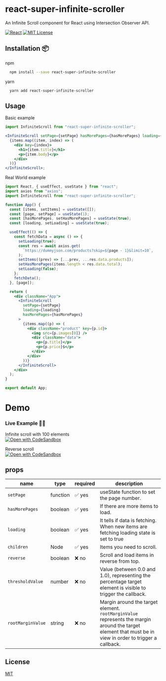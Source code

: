 # react-super-infinite-scroller

An Infinite Scroll component for React using Intersection Observer API.

[![React](https://img.shields.io/badge/MADE%20WITH-REACT-blue?style=for-the-badge&logo=appveyor)](https://reactjs.org)
[![MIT License](https://img.shields.io/badge/LICENSE-MIT-orange?style=for-the-badge&logo=appveyor)](https://github.com/AbhishekMondal1/react-super-infinite-scroller/blob/master/LICENSE)

## Installation 📦

npm

```bash
  npm install --save react-super-infinite-scroller
```

yarn

```bash
  yarn add react-super-infinite-scroller
```

## Usage

Basic example

```jsx
import InfiniteScroll from "react-super-infinite-scroller";

<InfiniteScroll setPage={setPage} hasMorePages={hasMorePages} loading={loading}>
  {items.map((item, index) => (
    <div key={index}>
      <h1>{item.title}</h1>
      <p>{item.body}</p>
    </div>
  ))}
</InfiniteScroll>;
```

Real World example

```jsx
import React, { useEffect, useState } from "react";
import axios from "axios";
import InfiniteScroll from "react-super-infinite-scroller";

function App() {
  const [items, setItems] = useState([]);
  const [page, setPage] = useState(1);
  const [hasMorePages, setHasMorePages] = useState(true);
  const [loading, setLoading] = useState(true);

  useEffect(() => {
    const fetchData = async () => {
      setLoading(true);
      const res = await axios.get(
        `https://dummyjson.com/products?skip=${page - 1}&limit=10`,
      );
      setItems((prev) => [...prev, ...res.data.products]);
      setHasMorePages(items.length < res.data.total);
      setLoading(false);
    };
    fetchData();
  }, [page]);

  return (
    <div className="App">
      <InfiniteScroll
        setPage={setPage}
        loading={loading}
        hasMorePages={hasMorePages}
      >
        {items.map((p) => (
          <div className="product" key={p.id}>
            <img src={p.images[0]} />
            <div className="data">
              <p>{p.title}</p>
              <p>{p.price}$</p>
            </div>
          </div>
        ))}
      </InfiniteScroll>
    </div>
  );
}

export default App;
```

# Demo

### Live Example 🧑‍💻

Infinite scroll with 100 elements <br>
[![Open with CodeSandbox](https://assets.codesandbox.io/github/button-edit-lime.svg)](https://codesandbox.io/s/w0wtup)

Reverse scroll <br>
[![Open with CodeSandbox](https://assets.codesandbox.io/github/button-edit-lime.svg)](https://codesandbox.io/s/t7g5oc)

## props

| name              | type     | required | description                                                                                                                                              |
| ----------------- | -------- | -------- | -------------------------------------------------------------------------------------------------------------------------------------------------------- |
| `setPage`         | function | ✅ yes   | useState function to set the page number.                                                                                                                |
| `hasMorePages`    | boolean  | ✅ yes   | If there are more items to load.                                                                                                                         |
| `loading`         | boolean  | ✅ yes   | It tells if data is fetching. When new items are fetching loading state is set to true                                                                   |
| `children`        | Node     | ✅ yes   | Items you need to scroll.                                                                                                                                |
| `reverse`         | boolean  | ❌ no    | Scroll and load items in reverse from top.                                                                                                               |
| `thresholdValue`  | number   | ❌ no    | Value (between 0.0 and 1.0), representing the percentage target element is visible to trigger the callback.                                              |
| `rootMarginValue` | string   | ❌ no    | Margin around the target element. `rootMarginValue` represents the margin around the target element that must be in view in order to trigger a callback. |

## License

[MIT](https://github.com/AbhishekMondal1/react-super-infinite-scroller/blob/master/LICENSE)
